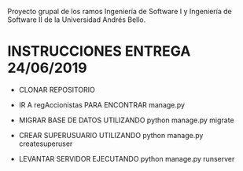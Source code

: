 Proyecto grupal de los ramos Ingeniería de Software I y Ingeniería de Software II de la Universidad Andrés Bello.

# INSTRUCCIONES ENTREGA 24/06/2019

* CLONAR REPOSITORIO

* IR A regAccionistas PARA ENCONTRAR manage.py

* MIGRAR BASE DE DATOS UTILIZANDO python manage.py migrate

* CREAR SUPERUSUARIO UTILIZANDO python manage.py createsuperuser

* LEVANTAR SERVIDOR EJECUTANDO python manage.py runserver
